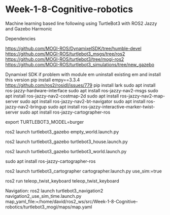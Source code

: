 # Week-1-8-Cognitive-robotics
Machine learning based line following using TurtleBot3 with ROS2 Jazzy and Gazebo Harmonic



Dependencies

https://github.com/MOGI-ROS/DynamixelSDK/tree/humble-devel
https://github.com/MOGI-ROS/turtlebot3_msgs/tree/ros2
https://github.com/MOGI-ROS/turtlebot3/tree/mogi-ros2
https://github.com/MOGI-ROS/turtlebot3_simulations/tree/new_gazebo



Dynamixel SDK if problem with module em uninstall existing em and install this version
pip install empy==3.3.4
https://github.com/ros2/rosidl/issues/779
pip install lark
sudo apt install ros-jazzy-hardware-interface
sudo apt install ros-jazzy-nav2-msgs
sudo apt install ros-jazzy-nav2-costmap-2d
sudo apt install ros-jazzy-nav2-map-server
sudo apt install ros-jazzy-nav2-bt-navigator
sudo apt install ros-jazzy-nav2-bringup
sudo apt install ros-jazzy-interactive-marker-twist-server
sudo apt install ros-jazzy-cartographer-ros


export TURTLEBOT3_MODEL=burger

ros2 launch turtlebot3_gazebo empty_world.launch.py

ros2 launch turtlebot3_gazebo turtlebot3_house.launch.py

ros2 launch turtlebot3_gazebo turtlebot3_world.launch.py


sudo apt install ros-jazzy-cartographer-ros

ros2 launch turtlebot3_cartographer cartographer.launch.py use_sim:=true

ros2 run teleop_twist_keyboard teleop_twist_keyboard 

Navigation:
ros2 launch turtlebot3_navigation2 navigation2_use_sim_time.launch.py map_yaml_file:=/home/david/ros2_ws/src/Week-1-8-Cognitive-robotics/turtlebot3_mogi/maps/map.yaml